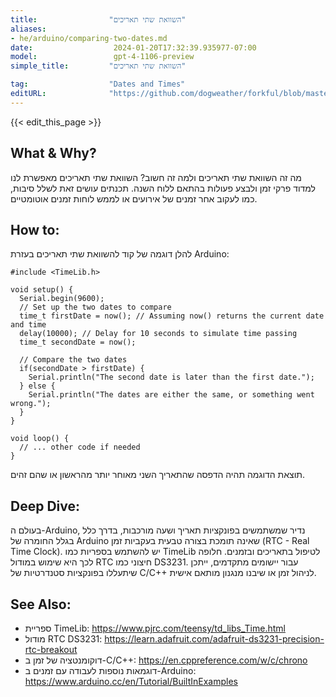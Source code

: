 ```yaml
---
title:                "השוואת שתי תאריכים"
aliases:
- he/arduino/comparing-two-dates.md
date:                  2024-01-20T17:32:39.935977-07:00
model:                 gpt-4-1106-preview
simple_title:         "השוואת שתי תאריכים"

tag:                  "Dates and Times"
editURL:              "https://github.com/dogweather/forkful/blob/master/content/he/arduino/comparing-two-dates.md"
---
```


{{< edit_this_page >}}

## What & Why?
מה זה השוואת שתי תאריכים ולמה זה חשוב? השוואת שתי תאריכים מאפשרת לנו למדוד פרקי זמן ולבצע פעולות בהתאם ללוח השנה. תכנתים עושים זאת לשלל סיבות, כמו לעקוב אחר זמנים של אירועים או לממש לוחות זמנים אוטומטיים.

## How to:
להלן דוגמה של קוד להשוואת שתי תאריכים בעזרת Arduino:

```Arduino
#include <TimeLib.h>

void setup() {
  Serial.begin(9600);
  // Set up the two dates to compare
  time_t firstDate = now(); // Assuming now() returns the current date and time
  delay(10000); // Delay for 10 seconds to simulate time passing
  time_t secondDate = now();

  // Compare the two dates
  if(secondDate > firstDate) {
    Serial.println("The second date is later than the first date.");
  } else {
    Serial.println("The dates are either the same, or something went wrong.");
  }
}

void loop() {
  // ... other code if needed
}
```

תוצאת הדוגמה תהיה הדפסה שהתאריך השני מאוחר יותר מהראשון או שהם זהים.

## Deep Dive:
בעולם ה-Arduino, נדיר שמשתמשים בפונקציות תאריך ושעה מורכבות, בדרך כלל בגלל החומרה של Arduino שאינה תומכת בצורה טבעית בעקביות זמן (RTC - Real Time Clock). יש להשתמש בספריות כמו TimeLib לטיפול בתאריכים ובזמנים. חלופה לכך היא שימוש במודול RTC חיצוני כמו DS3231. עבור יישומים מתקדמים, ייתכן שיתעללו בפונקציות סטנדרטיות של C/C++ לניהול זמן או שיבנו מנגנון מותאם אישית.

## See Also:
- ספריית TimeLib: https://www.pjrc.com/teensy/td_libs_Time.html
- מודול RTC DS3231: https://learn.adafruit.com/adafruit-ds3231-precision-rtc-breakout
- דוקומנטציה של זמן ב-C/C++: https://en.cppreference.com/w/c/chrono
- דוגמאות נוספות לעבודה עם זמנים ב-Arduino: https://www.arduino.cc/en/Tutorial/BuiltInExamples
